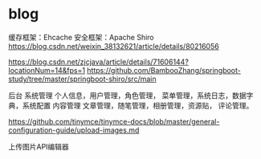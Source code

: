 # blog
缓存框架：Ehcache
安全框架：Apache Shiro
https://blog.csdn.net/weixin_38132621/article/details/80216056

https://blog.csdn.net/zjcjava/article/details/71606144?locationNum=14&fps=1
https://github.com/BambooZhang/springboot-study/tree/master/springboot-shiro/src/main

后台
系统管理
个人信息，用户管理，角色管理，
菜单管理，系统日志，数据字典，系统配置
内容管理
文章管理，随笔管理，相册管理，资源贴，
评论管理。

https://github.com/tinymce/tinymce-docs/blob/master/general-configuration-guide/upload-images.md  

上传图片API编辑器
